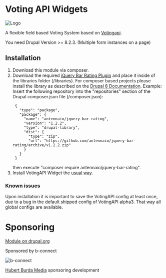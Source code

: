 # Voting API Widgets

![Logo](https://www.drupal.org/files/styles/grid-3/public/project-images/Drupal8_Voting_API_Widgets_Logo_DrupalORG.png)

A flexible field based Voting System based on [Votingapi](https://www.drupal.org/project/votingapi).

You need Drupal Version >= 8.2.3. (Multiple form instances on a page)
## Installation

1. Download this module via composer.
2. Download the required [jQuery Bar Rating Plugin](https://github.com/antennaio/jquery-bar-rating) and place it inside of the libraries folder (/libraries).
   For composer based projects please install the library as described on the [Drupal 8 Documentation](https://www.drupal.org/docs/develop/using-composer/using-composer-to-manage-drupal-site-dependencies#managing-contributed).
   Example:
   Insert the following repository into the "repositories" section of the
   Drupal composer.json file (/composer.json):
   ```
    {
      "type": "package",
      "package": {
        "name": "antennaio/jquery-bar-rating",
        "version": "1.2.2",
        "type": "drupal-library",
        "dist": {
          "type": "zip",
          "url": "https://github.com/antennaio/jquery-bar-rating/archive/v1.2.2.zip"
        }
      }
    }
   ```
   then execute "composer require antennaio/jquery-bar-rating".
3. Install VotingAPI Widget the [usual way](https://www.drupal.org/documentation/install/modules-themes/modules-8).
### Known issues

Upon installation it is important to save the VotingAPI config at least once,
due to a bug in the default shipped config of VotingAPI alpha3. That way all
global configs are available.

# Sponsoring

[Module on drupal.org](https://www.drupal.org/project/votingapi_widgets)

Sponsored by b-connect

![b-connect](https://b-connect.de/sites/all/themes/bctheme/logo.png)

[Hubert Burda Media](https://www.drupal.org/hubert-burda-media)
sponsoring development
